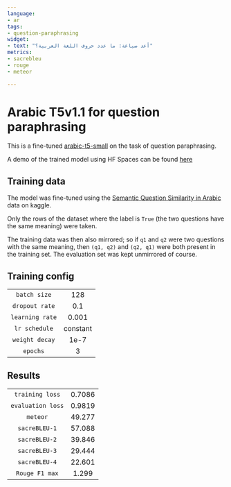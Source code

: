 ```yaml
---
language: 
- ar
tags:
- question-paraphrasing
widget:
- text: "أعد صياغة: ما عدد حروف اللغة العربية؟"
metrics:
- sacrebleu
- rouge
- meteor

---
```


# Arabic T5v1.1 for question paraphrasing

This is a fine-tuned [arabic-t5-small](https://huggingface.co/flax-community/arabic-t5-small) on the task of question paraphrasing.

A demo of the trained model using HF Spaces can be found [here](https://huggingface.co/spaces/salti/arabic-question-paraphrasing)

## Training data

The model was fine-tuned using the [Semantic Question Similarity in Arabic](https://www.kaggle.com/c/nsurl-2019-task8/data) data on kaggle.

Only the rows of the dataset where the label is `True` (the two questions have the same meaning) were taken.

The training data was then also mirrored; so if `q1` and `q2` were two questions with the same meaning, then `(q1, q2)` and `(q2, q1)` were both present in the training set. The evaluation set was kept unmirrored of course.

## Training config

|                 |          |
| :-------------: | :------: |
|  `batch size`   |   128    |
| `dropout rate`  |   0.1    |
| `learning rate` |  0.001   |
|  `lr schedule`  | constant |
| `weight decay`  |   1e-7   |
|    `epochs`     |    3     |

## Results

|                   |        |
| :---------------: | :----: |
|  `training loss`  | 0.7086 |
| `evaluation loss` | 0.9819 |
|     `meteor`      | 49.277 |
|   `sacreBLEU-1`   | 57.088 |
|   `sacreBLEU-2`   | 39.846 |
|   `sacreBLEU-3`   | 29.444 |
|   `sacreBLEU-4`   | 22.601 |
|  `Rouge F1 max`   | 1.299  |
